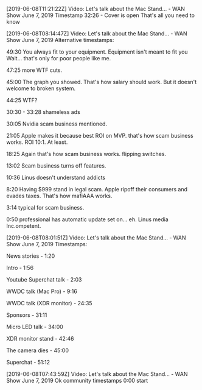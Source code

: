 [2019-06-08T11:21:22Z] Video: Let's talk about the Mac Stand... - WAN Show June 7, 2019 
Timestamp
32:26 - Cover is open
That's all you need to know

[2019-06-08T08:14:47Z] Video: Let's talk about the Mac Stand... - WAN Show June 7, 2019 
Alternative timestamps:

49:30 You always fit to your equipment. Equipment isn't meant to fit you Wait... that's only for poor people like me.
47:25 more WTF cuts.
45:00 The graph you showed. That's how salary should work. But it doesn't welcome to broken system.
44:25 WTF?
30:30 - 33:28 shameless ads
30:05 Nvidia scam business mentioned.
21:05 Apple makes it because best ROI on MVP. that's how scam business works. ROI 10:1. At least.
18:25 Again that's how scam business works. flipping switches.
13:02 Scam business turns off features.
10:36 Linus doesn't understand addicts
8:20 Having $999 stand in legal scam. Apple ripoff their consumers and evades taxes.  That's how mafiAAA works.
3:14 typical for scam business.
0:50 professional has automatic update set on... eh. Linus media Inc.ompetent.

[2019-06-08T08:01:51Z] Video: Let's talk about the Mac Stand... - WAN Show June 7, 2019 
Timestamps:
News stories - 1:20
Intro - 1:56
Youtube Superchat talk - 2:03
WWDC talk (Mac Pro) - 9:16
WWDC talk (XDR monitor) - 24:35
Sponsors - 31:11
Micro LED talk - 34:00
XDR monitor stand - 42:46
The camera dies - 45:00
Superchat - 51:12

[2019-06-08T07:43:59Z] Video: Let's talk about the Mac Stand... - WAN Show June 7, 2019 
Ok community timestamps 0:00 start

